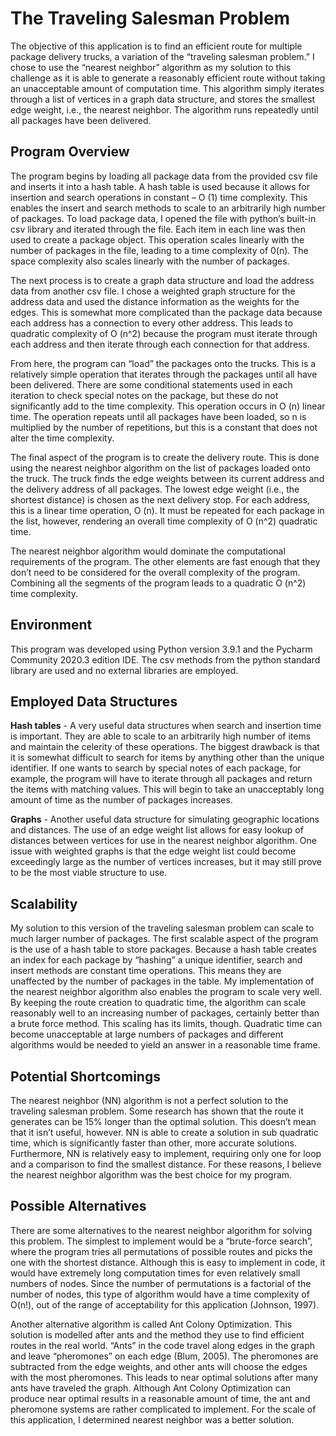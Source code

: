 # The Traveling Salesman Problem

The objective of this application is to find an efficient route for multiple package delivery trucks, a variation of the “traveling salesman problem.” 
I chose to use the “nearest neighbor” algorithm as my solution to this challenge as it is able to generate a reasonably efficient route without taking an unacceptable 
amount of computation time. This algorithm simply iterates through a list of vertices in a graph data structure, and stores the smallest edge weight, i.e., the nearest neighbor. 
The algorithm runs repeatedly until all packages have been delivered.

## Program Overview

The program begins by loading all package data from the provided csv file and inserts it into a hash table. A hash table is used because it allows for insertion and 
search operations in constant – O (1) time complexity. This enables the insert and search methods to scale to an arbitrarily high number of packages. 
To load package data, I opened the file with python’s built-in csv library and iterated through the file. Each item in each line was then used to create a package object. 
This operation scales linearly with the number of packages in the file, leading to a time complexity of 0(n). The space complexity also scales linearly with the number of packages.

The next process is to create a graph data structure and load the address data from another csv file. I chose a weighted graph structure for the address data and 
used the distance information as the weights for the edges. This is somewhat more complicated than the package data because each address has a connection to every other address. 
This leads to quadratic complexity of O (n^2) because the program must iterate through each address and then iterate through each connection for that address.

From here, the program can “load” the packages onto the trucks. This is a relatively simple operation that iterates through the packages until all have been delivered. 
There are some conditional statements used in each iteration to check special notes on the package, but these do not significantly add to the time complexity. This operation 
occurs in O (n) linear time. The operation repeats until all packages have been loaded, so n is multiplied by the number of repetitions, but this is a constant that does not
alter the time complexity.

The final aspect of the program is to create the delivery route. This is done using the nearest neighbor algorithm on the list of packages loaded onto the truck. The truck 
finds the edge weights between its current address and the delivery address of all packages. The lowest edge weight (i.e., the shortest distance) is chosen as the next delivery 
stop. For each address, this is a linear time operation, O (n). It must be repeated for each package in the list, however, rendering an overall time complexity of O (n^2) 
quadratic time.

The nearest neighbor algorithm would dominate the computational requirements of the program. The other elements are fast enough that they don’t need to be considered for the 
overall complexity of the program. Combining all the segments of the program leads to a quadratic O (n^2) time complexity. 

## Environment

This program was developed using Python version 3.9.1 and the Pycharm Community 2020.3 edition IDE. The csv methods from the python standard library are used and no
external libraries are employed.

## Employed Data Structures

**Hash tables** - A very useful data structures when search and insertion time is important. They are able to scale to an arbitrarily high number of items and maintain the celerity 
of these operations. The biggest drawback is that it is somewhat difficult to search for items by anything other than the unique identifier. If one wants to search by special 
notes of each package, for example, the program will have to iterate through all packages and return the items with matching values. This will begin to take an unacceptably 
long amount of time as the number of packages increases. 

**Graphs** - Another useful data structure for simulating geographic locations and distances. The use of an edge weight list allows for easy lookup of distances between 
vertices for use in the nearest neighbor algorithm. One issue with weighted graphs is that the edge weight list could become exceedingly large as the number of vertices 
increases, but it may still prove to be the most viable structure to use.

## Scalability

My solution to this version of the traveling salesman problem can scale to much larger number of packages. The first scalable aspect of the program is the use of a hash table 
to store packages. Because a hash table creates an index for each package by “hashing” a unique identifier, search and insert methods are constant time operations. This means 
they are unaffected by the number of packages in the table. My implementation of the nearest neighbor algorithm also enables the program to scale very well. By keeping the 
route creation to quadratic time, the algorithm can scale reasonably well to an increasing number of packages, certainly better than a brute force method. This scaling has its 
limits, though. Quadratic time can become unacceptable at large numbers of packages and different algorithms would be needed to yield an answer in a reasonable time frame.

## Potential Shortcomings

The nearest neighbor (NN) algorithm is not a perfect solution to the traveling salesman problem. Some research has shown that the route it generates can be 15% longer than 
the optimal solution. This doesn’t mean that it isn’t useful, however. NN is able to create a solution in sub quadratic time, which is significantly faster than other, more 
accurate solutions. Furthermore, NN  is relatively easy to implement, requiring only one for loop and a comparison to find the smallest distance. For these reasons, I believe 
the nearest neighbor algorithm was the best choice for my program.

## Possible Alternatives

There are some alternatives to the nearest neighbor algorithm for solving this problem. The simplest to implement would be a “brute-force search”, where the program tries all permutations of possible routes and picks the one with the shortest distance. Although this is easy to implement in code, it would have extremely long computation times for 
even relatively small numbers of nodes. Since the number of permutations is a factorial of the number of nodes, this type of algorithm would have a time complexity of O(n!), 
out of the range of acceptability for this application (Johnson, 1997).

Another alternative algorithm is called Ant Colony Optimization. This solution is modelled after ants and the method they use to find efficient routes in the real world. 
“Ants” in the code travel along edges in the graph and leave “pheromones” on each edge (Blum, 2005). The pheromones are subtracted from the edge weights, and other ants will 
choose the edges with the most pheromones. This leads to near optimal solutions after many ants have traveled the graph. Although Ant Colony Optimization can produce near 
optimal results in a reasonable amount of time, the ant and pheromone systems are rather complicated to implement. For the scale of this application, I determined nearest 
neighbor was a better solution.

